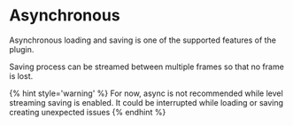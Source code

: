 # Asynchronous

Asynchronous loading and saving is one of the supported features of the plugin.

Saving process can be streamed between multiple frames so that no frame is lost.

{% hint style='warning' %} For now, async is not recommended while level streaming saving is enabled. It could be interrupted while loading or saving creating unexpected issues {% endhint %}